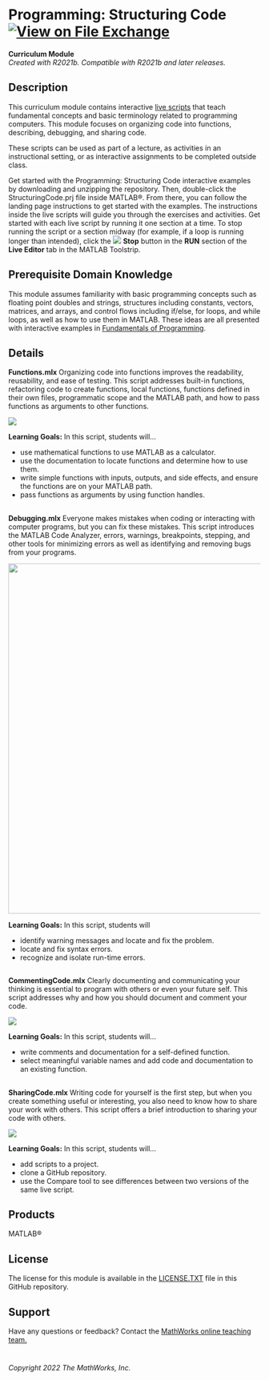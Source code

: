 # Programming: Structuring Code [![View <File Exchange Title> on File Exchange](https://www.mathworks.com/matlabcentral/images/matlab-file-exchange.svg)](https://www.mathworks.com/matlabcentral/fileexchange/115905-programming-structuring-code)
**Curriculum Module**  
_Created with R2021b. Compatible with R2021b and later releases._ 

## Description ##
This curriculum module contains interactive [live scripts](https://www.mathworks.com/products/matlab/live-editor.html) that teach fundamental concepts and basic terminology related to programming computers. This module focuses on organizing code into functions, describing, debugging, and sharing code. 

These scripts can be used as part of a lecture, as activities in an instructional setting, or as interactive assignments to be completed outside class.

Get started with the Programming: Structuring Code interactive examples by downloading and unzipping the repository. Then, double-click the StructuringCode.prj file inside MATLAB&reg;. From there, you can follow the landing page instructions to get started with the examples. The instructions inside the live scripts will guide you through the exercises and activities. Get started with each live script by running it one section at a time. To stop running the script or a section midway (for example, if a loop is running longer than intended), click the <img src="https://user-images.githubusercontent.com/88841524/182219991-17ef7bf9-369b-4463-8de6-9e440ca3bc9b.png"> **Stop** button in the **RUN** section of the **Live Editor** tab in the MATLAB Toolstrip.

## Prerequisite Domain Knowledge ##
This module assumes familiarity with basic programming concepts such as floating point doubles and strings, structures including constants, vectors, matrices, and arrays, and control flows including if/else, for loops, and while loops, as well as how to use them in MATLAB. These ideas are all presented with interactive examples in [Fundamentals of Programming](https://www.mathworks.com/matlabcentral/fileexchange/103225-fundamentals-of-programming).

## Details ##

**Functions.mlx**
Organizing code into functions improves the readability, reusability, and ease of testing. This script addresses built-in functions, refactoring code to create functions, local functions, functions defined in their own files, programmatic scope and the MATLAB path, and how to pass functions as arguments to other functions. 

<img src="https://user-images.githubusercontent.com/88841524/182221128-9bc17fa0-a5c7-46eb-b7b5-c4ea0c770904.png">

**Learning Goals:**
In this script, students will...
- use mathematical functions to use MATLAB as a calculator.
- use the documentation to locate functions and determine how to use them.
- write simple functions with inputs, outputs, and side effects, and ensure the functions are on your MATLAB path.
- pass functions as arguments by using function handles.

## ##
**Debugging.mlx**
 Everyone makes mistakes when coding or interacting with computer programs, but you can fix these mistakes. This script introduces the MATLAB Code Analyzer, errors, warnings, breakpoints, stepping, and other tools for minimizing errors as well as identifying and removing bugs from your programs.
 
 <img src="https://user-images.githubusercontent.com/88841524/174156386-854c5b9d-d07b-4a7f-810b-e11bdbfdd9c0.png" width="700">

**Learning Goals:**
In this script, students will 
- identify warning messages and locate and fix the problem.
- locate and fix syntax errors.
- recognize and isolate run-time errors.

## ##
**CommentingCode.mlx**
 Clearly documenting and communicating your thinking is essential to program with others or even your future self. This script addresses why and how you should document and comment your code.
 
<img src="https://user-images.githubusercontent.com/88841524/182221375-2b18b9ca-75cb-4d39-8f4a-36877be20574.png">

 **Learning Goals:**
In this script, students will...
- write comments and documentation for a self-defined function.
- select meaningful variable names and add code and documentation to an existing function.

## ## 

**SharingCode.mlx**
Writing code for yourself is the first step, but when you create something useful or interesting, you also need to know how to share your work with others. This script offers a brief introduction to sharing your code with others.

<img src="https://user-images.githubusercontent.com/88841524/182222858-d25e6927-b2e8-4fc9-a70d-44200e6e5a6a.png">

**Learning Goals:**
In this script, students will...
- add scripts to a project.
- clone a GitHub repository.
- use the Compare tool to see differences between two versions of the same live script.

## Products ##
MATLAB&reg;

## License ##
The license for this module is available in the [LICENSE.TXT](license.txt) file in this GitHub repository.

## Support ##
Have any questions or feedback? Contact the <a href="mailto:onlineteaching@mathworks.com">MathWorks online teaching team.</a>

# #
_Copyright 2022 The MathWorks, Inc._
